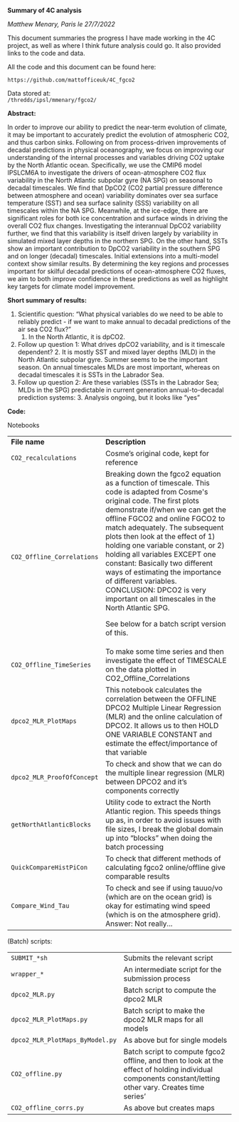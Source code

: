 **Summary of 4C analysis**

_Matthew Menary, Paris le 27/7/2022_

This document summaries the progress I have made working in the 4C project, as well as where I think future analysis could go. It also provided links to the code and data.

All the code and this document can be found here:


```
https://github.com/mattofficeuk/4C_fgco2 
```


Data stored at: <code> /thredds/ipsl/mmenary/fgco2/</code></strong>

**Abstract:**

In order to improve our ability to predict the near-term evolution of climate, it may be important to accurately predict the evolution of atmospheric CO2, and thus carbon sinks. Following on from process-driven improvements of decadal predictions in physical oceanography, we focus on improving our understanding of the internal processes and variables driving CO2 uptake by the North Atlantic ocean. Specifically, we use the CMIP6 model IPSLCM6A to investigate the drivers of ocean-atmosphere CO2 flux variability in the North Atlantic subpolar gyre (NA SPG) on seasonal to decadal timescales. We find that DpCO2 (CO2 partial pressure difference between atmosphere and ocean) variability dominates over sea surface temperature (SST) and sea surface salinity (SSS) variability on all timescales within the NA SPG. Meanwhile, at the ice-edge, there are significant roles for both ice concentration and surface winds in driving the overall CO2 flux changes. Investigating the interannual DpCO2 variability further, we find that this variability is itself driven largely by variability in simulated mixed layer depths in the northern SPG. On the other hand, SSTs show an important contribution to DpCO2 variability in the southern SPG and on longer (decadal) timescales. Initial extensions into a multi-model context show similar results. By determining the key regions and processes important for skilful decadal predictions of ocean-atmosphere CO2 fluxes, we aim to both improve confidence in these predictions as well as highlight key targets for climate model improvement. 

**Short summary of results:**



1. Scientific question: “What physical variables do we need to be able to reliably predict - if we want to make annual to decadal predictions of the air sea CO2 flux?”
    1. In the North Atlantic, it is dpCO2.
2. Follow up question 1: What drives dpCO2 variability, and is it timescale dependent?
    2. It is mostly SST and mixed layer depths (MLD) in the North Atlantic subpolar gyre. Summer seems to be the important season. On annual timescales MLDs are most important, whereas on decadal timescales it is SSTs in the Labrador Sea.
3. Follow up question 2: Are these variables (SSTs in the Labrador Sea; MLDs in the SPG) predictable in current generation annual-to-decadal prediction systems:
    3. Analysis ongoing, but it looks like “yes”

**Code:**

Notebooks


<table>
  <tr>
   <td><strong>File name</strong>
   </td>
   <td><strong>Description</strong>
   </td>
  </tr>
  <tr>
   <td><code>CO2_recalculations</code>
   </td>
   <td>Cosme’s original code, kept for reference
   </td>
  </tr>
  <tr>
   <td><code>CO2_Offline_Correlations</code>
   </td>
   <td>Breaking down the fgco2 equation as a function of timescale. This code is adapted from Cosme's original code. The first plots demonstrate if/when we can get the offline FGCO2 and online FGCO2 to match adequately. The subsequent plots then look at the effect of 1) holding one variable constant, or 2) holding all variables EXCEPT one constant: Basically two different ways of estimating the importance of different variables. CONCLUSION: DPCO2 is very important on all timescales in the North Atlantic SPG.
<p>
See below for a batch script version of this.
   </td>
  </tr>
  <tr>
   <td><code>CO2_Offline_TimeSeries</code>
   </td>
   <td>To make some time series and then investigate the effect of TIMESCALE on the data plotted in CO2_Offline_Correlations
   </td>
  </tr>
  <tr>
   <td><code>dpco2_MLR_PlotMaps</code>
   </td>
   <td>This notebook calculates the correlation between the OFFLINE DPCO2 Multiple Linear Regression (MLR) and the online calculation of DPCO2. It allows us to then HOLD ONE VARIABLE CONSTANT and estimate the effect/importance of that variable
   </td>
  </tr>
  <tr>
   <td><code>dpco2_MLR_ProofOfConcept</code>
   </td>
   <td>To check and show that we can do the multiple linear regression (MLR) between DPCO2 and it’s components correctly
   </td>
  </tr>
  <tr>
   <td><code>getNorthAtlanticBlocks</code>
   </td>
   <td>Utility code to extract the North Atlantic region. This speeds things up as, in order to avoid issues with file sizes, I break the global domain up into “blocks” when doing the batch processing
   </td>
  </tr>
  <tr>
   <td><code>QuickCompareHistPiCon</code>
   </td>
   <td>To check that different methods of calculating fgco2 online/offline give comparable results
   </td>
  </tr>
  <tr>
   <td><code>Compare_Wind_Tau</code>
   </td>
   <td>To check and see if using tauuo/vo (which are on the ocean grid) is okay for estimating wind speed (which is on the atmosphere grid). Answer: Not really...
   </td>
  </tr>
</table>


(Batch) scripts:


<table>
  <tr>
   <td><code>SUBMIT_*sh</code>
   </td>
   <td>Submits the relevant script
   </td>
  </tr>
  <tr>
   <td><code>wrapper_*</code>
   </td>
   <td>An intermediate script for the submission process
   </td>
  </tr>
  <tr>
   <td><code>dpco2_MLR.py</code>
   </td>
   <td>Batch script to compute the dpco2 MLR
   </td>
  </tr>
  <tr>
   <td><code>dpco2_MLR_PlotMaps.py</code>
   </td>
   <td>Batch script to make the dpco2 MLR maps for all models
   </td>
  </tr>
  <tr>
   <td><code>dpco2_MLR_PlotMaps_ByModel.py</code>
   </td>
   <td>As above but for single models
   </td>
  </tr>
  <tr>
   <td><code>CO2_offline.py</code>
   </td>
   <td>Batch script to compute fgco2 offline, and then to look at the effect of holding individual components constant/letting other vary. Creates time series’
   </td>
  </tr>
  <tr>
   <td><code>CO2_offline_corrs.py</code>
   </td>
   <td>As above but creates maps
   </td>
  </tr>
</table>

